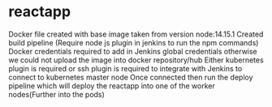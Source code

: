 # reactapp
Docker file created with base image taken from version node:14.15.1
Created build pipeline (Require node js plugin in jenkins to run the npm commands)
Docker credentials required to add in Jenkins global credentials otherwise we could not upload the image into docker repository/hub
Either kubernetes plugin is required or ssh plugin is required to integrate with Jenkins to connect to kubernetes master node
Once connected then run the deploy pipeline which will deploy the reactapp into one of the worker nodes(Further into the pods)
